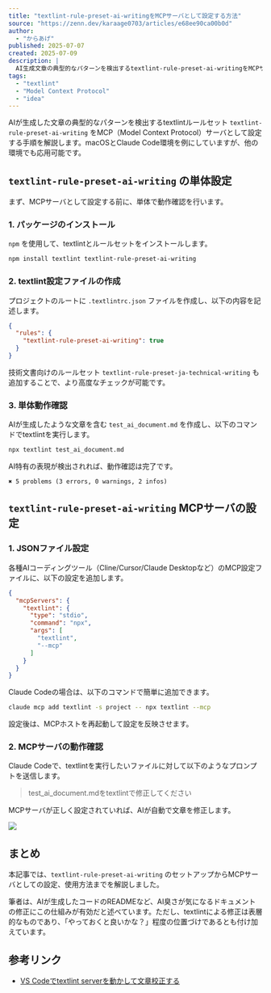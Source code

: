 ```yaml
---
title: "textlint-rule-preset-ai-writingをMCPサーバとして設定する方法"
source: "https://zenn.dev/karaage0703/articles/e68ee90ca00b0d"
author:
  - "からあげ"
published: 2025-07-07
created: 2025-07-09
description: |
  AI生成文章の典型的なパターンを検出するtextlint-rule-preset-ai-writingをMCPサーバとして設定する手順です。
tags:
  - "textlint"
  - "Model Context Protocol"
  - "idea"
---
```


AIが生成した文章の典型的なパターンを検出するtextlintルールセット `textlint-rule-preset-ai-writing` をMCP（Model Context Protocol）サーバとして設定する手順を解説します。macOSとClaude Code環境を例にしていますが、他の環境でも応用可能です。

## `textlint-rule-preset-ai-writing` の単体設定

まず、MCPサーバとして設定する前に、単体で動作確認を行います。

### 1. パッケージのインストール

`npm` を使用して、textlintとルールセットをインストールします。

```sh
npm install textlint textlint-rule-preset-ai-writing
```

### 2. textlint設定ファイルの作成

プロジェクトのルートに `.textlintrc.json` ファイルを作成し、以下の内容を記述します。

```json
{
  "rules": {
    "textlint-rule-preset-ai-writing": true
  }
}
```

技術文書向けのルールセット `textlint-rule-preset-ja-technical-writing` も追加することで、より高度なチェックが可能です。

### 3. 単体動作確認

AIが生成したような文章を含む `test_ai_document.md` を作成し、以下のコマンドでtextlintを実行します。

```sh
npx textlint test_ai_document.md
```

AI特有の表現が検出されれば、動作確認は完了です。

```
✖ 5 problems (3 errors, 0 warnings, 2 infos)
```

## `textlint-rule-preset-ai-writing` MCPサーバの設定

### 1. JSONファイル設定

各種AIコーディングツール（Cline/Cursor/Claude Desktopなど）のMCP設定ファイルに、以下の設定を追加します。

```json
{
  "mcpServers": {
    "textlint": {
      "type": "stdio",
      "command": "npx",
      "args": [
        "textlint",
        "--mcp"
      ]
    }
  }
}
```

Claude Codeの場合は、以下のコマンドで簡単に追加できます。

```sh
claude mcp add textlint -s project -- npx textlint --mcp
```

設定後は、MCPホストを再起動して設定を反映させます。

### 2. MCPサーバの動作確認

Claude Codeで、textlintを実行したいファイルに対して以下のようなプロンプトを送信します。

> test\_ai\_document.mdをtextlintで修正してください

MCPサーバが正しく設定されていれば、AIが自動で文章を修正します。

![](https://storage.googleapis.com/zenn-user-upload/d143d24cd21c-20250707.png)

## まとめ

本記事では、`textlint-rule-preset-ai-writing` のセットアップからMCPサーバとしての設定、使用方法までを解説しました。

筆者は、AIが生成したコードのREADMEなど、AI臭さが気になるドキュメントの修正にこの仕組みが有効だと述べています。ただし、textlintによる修正は表層的なものであり、「やっておくと良いかな？」程度の位置づけであるとも付け加えています。

## 参考リンク

- [VS Codeでtextlint serverを動かして文章校正する](https://zenn.dev/hibara428/articles/a4235e23f04110)
